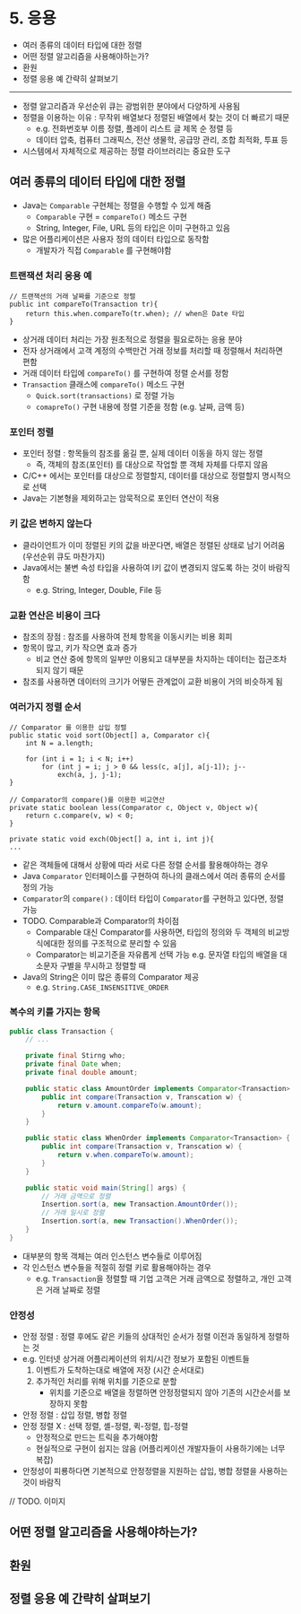 # 5. 응용

- 여러 종류의 데이터 타입에 대한 정렬
- 어떤 정렬 알고리즘을 사용해야하는가?
- 환원
- 정렬 응용 예 간략히 살펴보기

---

- 정렬 알고리즘과 우선순위 큐는 광범위한 분야에서 다양하게 사용됨
- 정렬을 이용하는 이유 : 무작위 배열보다 정렬된 배열에서 찾는 것이 더 빠르기 때문
    - e.g. 전화번호부 이름 정렬, 플레이 리스트 글 제목 순 정렬 등
    - 데이터 압축, 컴퓨터 그래픽스, 전산 생물학, 공급망 관리, 조합 최적화, 투표 등
- 시스템에서 자체적으로 제공하는 정렬 라이브러리는 중요한 도구

## 여러 종류의 데이터 타입에 대한 정렬

- Java는 `Comparable` 구현체는 정렬을 수행할 수 있게 해줌
    - `Comparable` 구현 = `compareTo()` 메소드 구현
    - String, Integer, File, URL 등의 타입은 이미 구현하고 있음
- 많은 어플리케이션은 사용자 정의 데이터 타입으로 동작함
    - 개발자가 직접 `Comparable` 를 구현해야함

### 트랜잭션 처리 응용 예

````
// 트랜잭션의 거래 날짜를 기준으로 정렬
public int compareTo(Transaction tr){
    return this.when.compareTo(tr.when); // when은 Date 타입
}
````

- 상거래 데이터 처리는 가장 원초적으로 정렬을 필요로하는 응용 분야
- 전자 상거래에서 고객 계정의 수백만건 거래 정보를 처리할 때 정렬해서 처리하면 편함
- 거래 데이터 타입에 `compareTo()` 를 구현하여 정렬 순서를 정함
- `Transaction` 클래스에 `compareTo()` 메소드 구현
    - `Quick.sort(transactions)` 로 정렬 가능
    - `comapreTo()` 구현 내용에 정렬 기준을 정함 (e.g. 날짜, 금액 등)

### 포인터 정렬

- 포인터 정렬 : 항목들의 참조를 옮길 뿐, 실제 데이터 이동을 하지 않는 정렬
    - 즉, 객체의 참조(포인터) 를 대상으로 작업할 뿐 객체 자체를 다루지 않음
- C/C++ 에서는 포인터를 대상으로 정렬할지, 데이터를 대상으로 정렬할지 명시적으로 선택
- Java는 기본형을 제외하고는 암묵적으로 포인터 연산이 적용

### 키 값은 변하지 않는다

- 클라이언트가 이미 정렬된 키의 값을 바꾼다면, 배열은 정렬된 상태로 남기 어려움 (우선순위 큐도 마찬가지)
- Java에서는 불변 속성 타입을 사용하여 l키 값이 변경되지 않도록 하는 것이 바람직함
    - e.g. String, Integer, Double, File 등

### 교환 연산은 비용이 크다

- 참조의 장점 : 참조를 사용하여 전체 항목을 이동시키는 비용 회피
- 항목이 많고, 키가 작으면 효과 증가
    - 비교 연산 중에 항목의 일부만 이용되고 대부분을 차지하는 데이터는 접근조차 되지 않기 때문
- 참조를 사용하면 데이터의 크기가 어떻든 관계없이 교환 비용이 거의 비슷하게 됨

### 여러가지 정렬 순서

````
// Comparator 를 이용한 삽입 정렬
public static void sort(Object[] a, Comparator c){
    int N = a.length;
    
    for (int i = 1; i < N; i++)
        for (int j = i; j > 0 && less(c, a[j], a[j-1]); j--
            exch(a, j, j-1);
}

// Comparator의 compare()를 이용한 비교연산
private static boolean less(Comparator c, Object v, Object w){
    return c.compare(v, w) < 0;   
}

private static void exch(Object[] a, int i, int j){
...
````

- 같은 객체들에 대해서 상황에 따라 서로 다른 정렬 순서를 활용해야하는 경우
- Java `Comparator` 인터페이스를 구현하여 하나의 클래스에서 여러 종류의 순서를 정의 가능
- `Comparator`의 `compare()` : 데이터 타입이 `Comparator`를 구현하고 있다면, 정렬 가능
- TODO. Comparable과 Comparator의 차이점
    - Comparable 대신 Comparator를 사용하면, 타입의 정의와 두 객체의 비교방식에대한 정의를 구조적으로 분리할 수 있음
    - Comparator는 비교기준을 자유롭게 선택 가능 e.g. 문자열 타입의 배열을 대소문자 구별을 무시하고 정렬할 때
- Java의 String은 이미 많은 종류의 Comparator 제공
    - e.g. `String.CASE_INSENSITIVE_ORDER`

### 복수의 키를 가지는 항목

```java
public class Transaction {
    // ...

    private final Stirng who;
    private final Date when;
    private final double amount;

    public static class AmountOrder implements Comparator<Transaction> {
        public int compare(Transaction v, Transcation w) {
            return v.amount.compareTo(w.amount);
        }
    }

    public static class WhenOrder implements Comparator<Transaction> {
        public int compare(Transaction v, Transcation w) {
            return v.when.compareTo(w.amount);
        }
    }

    public static void main(String[] args) {
        // 거래 금액으로 정렬
        Insertion.sort(a, new Transaction.AmountOrder());
        // 거래 일시로 정렬
        Insertion.sort(a, new Transaction().WhenOrder());
    }
}

```

- 대부분의 항목 객체는 여러 인스턴스 변수들로 이루어짐
- 각 인스턴스 변수들을 적절히 정렬 키로 활용해야하는 경우
    - e.g. `Transaction`을 정렬할 때 기업 고객은 거래 금액으로 정렬하고, 개인 고객은 거래 날짜로 정렬

### 안정성

- 안정 정렬 : 정렬 후에도 같은 키들의 상대적인 순서가 정렬 이전과 동일하게 정렬하는 것
- e.g. 인터넷 상거래 어플리케이션의 위치/시간 정보가 포함된 이벤트들
    1. 이벤트가 도착하는대로 배열에 저장 (시간 순서대로)
    2. 추가적인 처리를 위해 위치를 기준으로 분할
        - 위치를 기준으로 배열을 정렬하면 안정정렬되지 않아 기존의 시간순서를 보장하지 못함
- 안정 정렬 : 삽입 정렬, 병합 정렬
- 안정 정렬 X : 선택 정렬, 셸-정렬, 퀵-정렬, 힙-정렬
    - 안정적으로 만드는 트릭을 추가해야함
    - 현실적으로 구현이 쉽지는 않음 (어플리케이션 개발자들이 사용하기에는 너무 복잡)
- 안정성이 피룡하다면 기본적으로 안정정렬을 지원하는 삽입, 병합 정렬을 사용하는 것이 바람직

// TODO. 이미지

## 어떤 정렬 알고리즘을 사용해야하는가?

## 환원

## 정렬 응용 예 간략히 살펴보기
